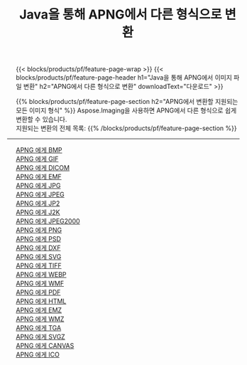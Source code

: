 ﻿---
title: Java을 통해 APNG에서 다른 형식으로 변환 
weight: 3920
url: /ko/java/conversion/from/apng 
lang: ko
langdirlevel: 2
locales: zh-hans,ja,it,ru,de,es,fr,nl,id,lt,pl,pt,vi,tr,ko,zh-hant,ar,hi,th,sv,cs,uk,he
description: Aspose.Imaging을 사용하면 APNG에서 다른 형식으로 쉽게 변환할 수 있습니다.
---

{{< blocks/products/pf/feature-page-wrap >}}
{{< blocks/products/pf/feature-page-header h1="Java을 통해 APNG에서 이미지 파일 변환" h2="APNG에서 다른 형식으로 변환" downloadText="다운로드" >}}


{{% blocks/products/pf/feature-page-section  h2="APNG에서 변환할 지원되는 모든 이미지 형식" %}}
Aspose.Imaging을 사용하면 APNG에서 다른 형식으로 쉽게 변환할 수 있습니다.
<br/>
지원되는 변환의 전체 목록:
{{% /blocks/products/pf/feature-page-section %}}
<div class="container-fluid productfamilypage bg-gray">
    <div class="convertypes bg-gray agp-content section">
        <div class="container">
		<hr style="margin-left:-20px;"/>
		<div class="row other-converters">
		    <div class='col-md-2 other-converter remove-lp remove-rp'><a href="/imaging/ko/java/conversion/apng-to-bmp" >APNG 에게 BMP</a></div><div class='col-md-2 other-converter remove-lp remove-rp'><a href="/imaging/ko/java/conversion/apng-to-gif" >APNG 에게 GIF</a></div><div class='col-md-2 other-converter remove-lp remove-rp'><a href="/imaging/ko/java/conversion/apng-to-dicom" >APNG 에게 DICOM</a></div><div class='col-md-2 other-converter remove-lp remove-rp'><a href="/imaging/ko/java/conversion/apng-to-emf" >APNG 에게 EMF</a></div><div class='col-md-2 other-converter remove-lp remove-rp'><a href="/imaging/ko/java/conversion/apng-to-jpg" >APNG 에게 JPG</a></div><div class='col-md-2 other-converter remove-lp remove-rp'><a href="/imaging/ko/java/conversion/apng-to-jpeg" >APNG 에게 JPEG</a></div><div class='col-md-2 other-converter remove-lp remove-rp'><a href="/imaging/ko/java/conversion/apng-to-jp2" >APNG 에게 JP2</a></div><div class='col-md-2 other-converter remove-lp remove-rp'><a href="/imaging/ko/java/conversion/apng-to-j2k" >APNG 에게 J2K</a></div><div class='col-md-2 other-converter remove-lp remove-rp'><a href="/imaging/ko/java/conversion/apng-to-jpeg2000" >APNG 에게 JPEG2000</a></div><div class='col-md-2 other-converter remove-lp remove-rp'><a href="/imaging/ko/java/conversion/apng-to-png" >APNG 에게 PNG</a></div><div class='col-md-2 other-converter remove-lp remove-rp'><a href="/imaging/ko/java/conversion/apng-to-psd" >APNG 에게 PSD</a></div><div class='col-md-2 other-converter remove-lp remove-rp'><a href="/imaging/ko/java/conversion/apng-to-dxf" >APNG 에게 DXF</a></div><div class='col-md-2 other-converter remove-lp remove-rp'><a href="/imaging/ko/java/conversion/apng-to-svg" >APNG 에게 SVG</a></div><div class='col-md-2 other-converter remove-lp remove-rp'><a href="/imaging/ko/java/conversion/apng-to-tiff" >APNG 에게 TIFF</a></div><div class='col-md-2 other-converter remove-lp remove-rp'><a href="/imaging/ko/java/conversion/apng-to-webp" >APNG 에게 WEBP</a></div><div class='col-md-2 other-converter remove-lp remove-rp'><a href="/imaging/ko/java/conversion/apng-to-wmf" >APNG 에게 WMF</a></div><div class='col-md-2 other-converter remove-lp remove-rp'><a href="/imaging/ko/java/conversion/apng-to-pdf" >APNG 에게 PDF</a></div><div class='col-md-2 other-converter remove-lp remove-rp'><a href="/imaging/ko/java/conversion/apng-to-html" >APNG 에게 HTML</a></div><div class='col-md-2 other-converter remove-lp remove-rp'><a href="/imaging/ko/java/conversion/apng-to-emz" >APNG 에게 EMZ</a></div><div class='col-md-2 other-converter remove-lp remove-rp'><a href="/imaging/ko/java/conversion/apng-to-wmz" >APNG 에게 WMZ</a></div><div class='col-md-2 other-converter remove-lp remove-rp'><a href="/imaging/ko/java/conversion/apng-to-tga" >APNG 에게 TGA</a></div><div class='col-md-2 other-converter remove-lp remove-rp'><a href="/imaging/ko/java/conversion/apng-to-svgz" >APNG 에게 SVGZ</a></div><div class='col-md-2 other-converter remove-lp remove-rp'><a href="/imaging/ko/java/conversion/apng-to-canvas" >APNG 에게 CANVAS</a></div><div class='col-md-2 other-converter remove-lp remove-rp'><a href="/imaging/ko/java/conversion/apng-to-ico" >APNG 에게 ICO</a></div>
                </div>
        </div>
    </div>
</div>
<br/>

